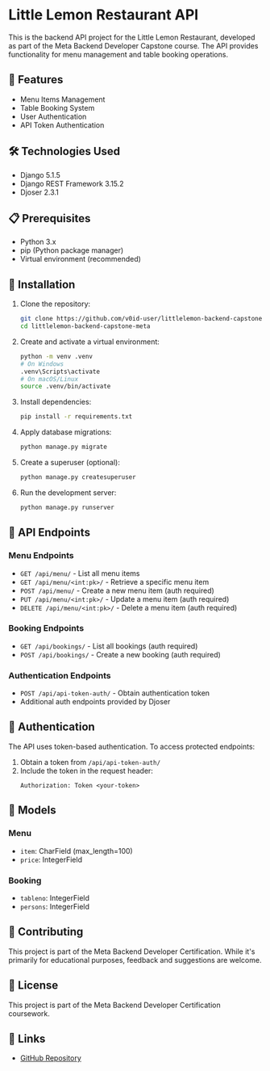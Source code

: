 # Little Lemon Restaurant API

This is the backend API project for the Little Lemon Restaurant, developed as part of the Meta Backend Developer Capstone course. The API provides functionality for menu management and table booking operations.

## 🚀 Features

- Menu Items Management
- Table Booking System
- User Authentication
- API Token Authentication

## 🛠️ Technologies Used

- Django 5.1.5
- Django REST Framework 3.15.2
- Djoser 2.3.1

## 📋 Prerequisites

- Python 3.x
- pip (Python package manager)
- Virtual environment (recommended)

## 🔧 Installation

1. Clone the repository:
   ```bash
   git clone https://github.com/v0id-user/littlelemon-backend-capstone-meta.git
   cd littlelemon-backend-capstone-meta
   ```

2. Create and activate a virtual environment:
   ```bash
   python -m venv .venv
   # On Windows
   .venv\Scripts\activate
   # On macOS/Linux
   source .venv/bin/activate
   ```

3. Install dependencies:
   ```bash
   pip install -r requirements.txt
   ```

4. Apply database migrations:
   ```bash
   python manage.py migrate
   ```

5. Create a superuser (optional):
   ```bash
   python manage.py createsuperuser
   ```

6. Run the development server:
   ```bash
   python manage.py runserver
   ```

## 🔌 API Endpoints

### Menu Endpoints
- `GET /api/menu/` - List all menu items
- `GET /api/menu/<int:pk>/` - Retrieve a specific menu item
- `POST /api/menu/` - Create a new menu item (auth required)
- `PUT /api/menu/<int:pk>/` - Update a menu item (auth required)
- `DELETE /api/menu/<int:pk>/` - Delete a menu item (auth required)

### Booking Endpoints
- `GET /api/bookings/` - List all bookings (auth required)
- `POST /api/bookings/` - Create a new booking (auth required)

### Authentication Endpoints
- `POST /api/api-token-auth/` - Obtain authentication token
- Additional auth endpoints provided by Djoser

## 🔐 Authentication

The API uses token-based authentication. To access protected endpoints:
1. Obtain a token from `/api/api-token-auth/`
2. Include the token in the request header:
   ```
   Authorization: Token <your-token>
   ```

## 📝 Models

### Menu
- `item`: CharField (max_length=100)
- `price`: IntegerField

### Booking
- `tableno`: IntegerField
- `persons`: IntegerField

## 👥 Contributing

This project is part of the Meta Backend Developer Certification. While it's primarily for educational purposes, feedback and suggestions are welcome.

## 📄 License

This project is part of the Meta Backend Developer Certification coursework.

## 🔗 Links

- [GitHub Repository](https://github.com/v0id-user/littlelemon-backend-capstone-meta/)
